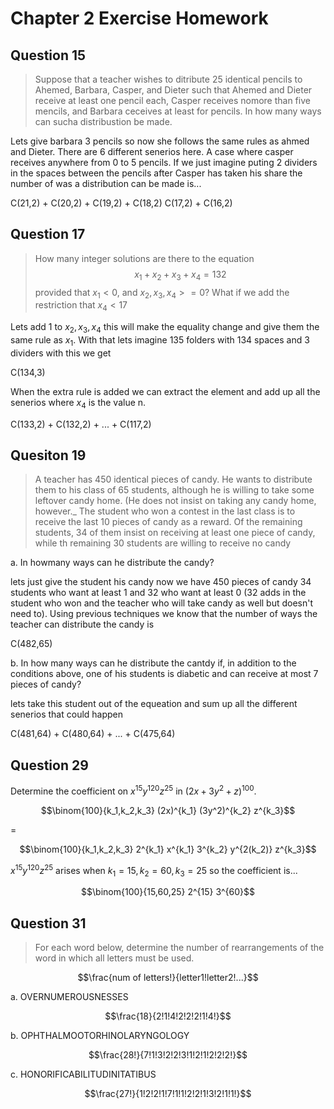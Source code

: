 # Chapter 2 Exercise Homework

## Question 15

> Suppose that a teacher wishes to ditribute 25 identical pencils to Ahemed, Barbara, Casper, and Dieter such that Ahemed and Dieter receive at least one pencil each, Casper receives nomore than five mencils, and Barbara ceceives at least for pencils. In how many ways can sucha distribustion be made.

Lets give barbara 3 pencils so now she follows the same rules as ahmed and Dieter. There are 6 different senerios here. A case where casper receives anywhere from 0 to 5 pencils. If we just imagine puting 2 dividers in the spaces between the pencils after Casper has taken his share the number of was a distribution can be made is...

C(21,2) + C(20,2) + C(19,2) + C(18,2) C(17,2) + C(16,2)


## Question 17

> How many integer solutions are there to the equation
$$x_1 + x_2 + x_3 + x_4 = 132$$
provided that $x_1 < 0$, and $x_2, x_3, x_4 >= 0$? What if we add the restriction that $x_4 < 17$

Lets add 1 to $x_2, x_3, x_4$ this will make the equality change and give them the same rule as $x_1$. With that lets imagine 135 folders with 134 spaces and 3 dividers with this we get

C(134,3)

When the extra rule is added we can extract the element and add up all the senerios where $x_4$ is the value n.

C(133,2) + C(132,2) + ... + C(117,2)

## Quesiton 19

> A teacher has 450 identical pieces of candy. He wants to distribute them to his class of 65 students, although he is willing to take some leftover candy home. (He does not insist on taking any candy home, however._ The student who won a contest in the last class is to receive the last 10 pieces of candy as a reward. Of the remaining students, 34 of them insist on receiving at least one piece of candy, while th remaining 30 students are willing to receive no candy

a. In howmany ways can he distribute the candy?

lets just give the student his candy now we have 450 pieces of candy 34 students who want at least 1 and 32 who want at least 0 (32 adds in the student who won and the teacher who will take candy as well but doesn't need to). Using previous techniques we know that the number of ways the teacher can distribute the candy is

C(482,65)

b. In how many ways can he distribute the cantdy if, in addition to the conditions above, one of his students is diabetic and can receive at most 7 pieces of candy?

lets take this student out of the equeation and sum up all the different senerios that could happen

C(481,64) + C(480,64) + ... + C(475,64)

## Question 29

Determine the coefficient on $x^{15} y^{120} z^{25}$ in $(2x + 3y^2 + z)^{100}$.

$$\binom{100}{k_1,k_2,k_3} (2x)^{k_1} (3y^2)^{k_2} z^{k_3}$$

= 

$$\binom{100}{k_1,k_2,k_3} 2^{k_1} x^{k_1} 3^{k_2} y^{2(k_2)} z^{k_3}$$

$x^{15} y^{120} z^{25}$ arises when $k_1=15,k_2=60,k_3=25$ so the coefficient is...

$$\binom{100}{15,60,25} 2^{15} 3^{60}$$


## Question 31

> For each word below, determine the number of rearrangements of the word in which all letters must be used.

$$\frac{num of letters!}{letter1!letter2!...}$$

a. OVERNUMEROUSNESSES

$$\frac{18}{2!1!4!2!2!2!1!4!}$$

b. OPHTHALMOOTORHINOLARYNGOLOGY

$$\frac{28!}{7!1!3!2!2!3!1!2!1!2!2!2!}$$

c. HONORIFICABILITUDINITATIBUS

$$\frac{27!}{1!2!2!1!7!1!1!2!2!1!3!2!1!1!}$$

